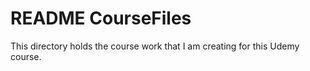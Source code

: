 # README CourseFiles

This directory holds the course work that I am creating for this Udemy course.
